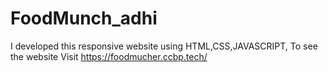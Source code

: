 # FoodMunch_adhi
I developed this responsive website using HTML,CSS,JAVASCRIPT, To see the website Visit https://foodmucher.ccbp.tech/

